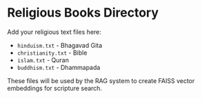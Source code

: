# Religious Books Directory

Add your religious text files here:

- `hinduism.txt` - Bhagavad Gita
- `christianity.txt` - Bible  
- `islam.txt` - Quran
- `buddhism.txt` - Dhammapada

These files will be used by the RAG system to create FAISS vector embeddings for scripture search.